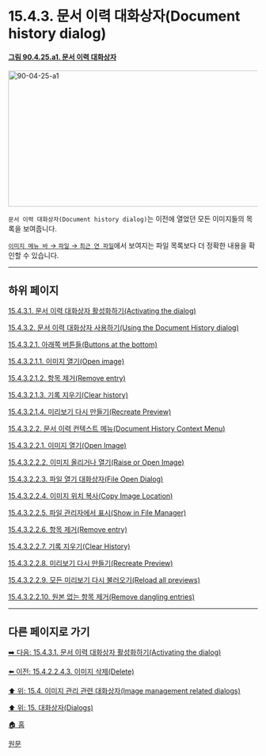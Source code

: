 # 15.4.3. 문서 이력 대화상자(Document history dialog)

<a id="90-04-25-a1"></a>

#### [그림 90.4.25.a1. 문서 이력 대화상자](./90-04-0025-document_history.md#90-04-25-a1)
<img width="850" height="275" alt="90-04-25-a1" src="https://github.com/user-attachments/assets/ccc58908-453c-4126-a591-084762a46afc" />

`문서 이력 대화상자(Document history dialog)`는 이전에 열었던 모든 이미지들의 목록을 보여줍니다.

[`이미지 메뉴 바` → `파일` → `최근 연 파일`](./16-02-07-00-open_recent.md)에서 보여지는 파일 목록보다 더 정확한 내용을 확인할 수 있습니다.

***

## 하위 페이지

[15.4.3.1. 문서 이력 대화상자 활성화하기(Activating the dialog)](./15-04-03-01-activating_the_dialog.md)

[15.4.3.2. 문서 이력 대화상자 사용하기(Using the Document History dialog)](./15-04-03-02-00-using_the_document_history_dialog.md)

[15.4.3.2.1. 아래쪽 버튼들(Buttons at the bottom)](./15-04-03-02-01-00-buttons_at_the_bottom.md)

[15.4.3.2.1.1. 이미지 열기(Open image)](./15-04-03-02-01-01-open_image.md)

[15.4.3.2.1.2. 항목 제거(Remove entry)](./15-04-03-02-01-02-remove_entry.md)

[15.4.3.2.1.3. 기록 지우기(Clear history)](./15-04-03-02-01-03-clear_history.md)

[15.4.3.2.1.4. 미리보기 다시 만들기(Recreate Preview)](./15-04-03-02-01-04-recreate_preview.md)

[15.4.3.2.2. 문서 이력 컨텍스트 메뉴(Document History Context Menu)](./15-04-03-02-02-00-document_history_context_menu.md)

[15.4.3.2.2.1. 이미지 열기(Open Image)](./15-04-03-02-02-01-open_image.md)

[15.4.3.2.2.2. 이미지 올리거나 열기(Raise or Open Image)](./15-04-03-02-02-02-raise_or_open_image.md)

[15.4.3.2.2.3. 파일 열기 대화상자(File Open Dialog)](./15-04-03-02-02-03-file_open_dialog.md)

[15.4.3.2.2.4. 이미지 위치 복사(Copy Image Location)](./15-04-03-02-02-04-copy_image_location.md)

[15.4.3.2.2.5. 파일 관리자에서 표시(Show in File Manager)](./15-04-03-02-02-05-show_in_file_manager.md)

[15.4.3.2.2.6. 항목 제거(Remove entry)](./15-04-03-02-02-06-remove_entry.md)

[15.4.3.2.2.7. 기록 지우기(Clear History)](./15-04-03-02-02-07-clear_history.md)

[15.4.3.2.2.8. 미리보기 다시 만들기(Recreate Preview)](./15-04-03-02-02-08-recreate_preview.md)

[15.4.3.2.2.9. 모든 미리보기 다시 불러오기(Reload all previews)](./15-04-03-02-02-09-reload_all_previews.md)

[15.4.3.2.2.10. 원본 없는 항목 제거(Remove dangling entries)](./15-04-03-02-02-10-remove_dangling_entries.md)

***

## 다른 페이지로 가기

[➡️ 다음: 15.4.3.1. 문서 이력 대화상자 활성화하기(Activating the dialog)](./15-04-03-01-activating_the_dialog.md)

[⬅️ 이전: 15.4.2.2.4.3. 이미지 삭제(Delete)](./15-04-02-02-04-03-delete.md)

[⬆️ 위: 15.4. 이미지 관리 관련 대화상자(Image management related dialogs)](./15-04-00-image-management-related-dialogs.md)

[⬆️ 위: 15. 대화상자(Dialogs)](./15-00-dialogs.md)

[🏠 홈](./00-home.md)

[원문](https://docs.gimp.org/2.10/ko/gimp-document-dialog.html)